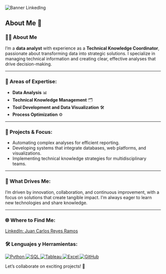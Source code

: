 
![Banner LinkedIng](https://github.com/user-attachments/assets/d873fa8e-b29d-4dd8-bbcb-e1be881013f0)

## About Me 👋

### 👩‍💻 About Me  
I’m a **data analyst** with experience as a **Technical Knowledge Coordinator**, passionate about transforming data into strategic solutions. I specialize in managing technical information and creating clear, effective analyses that drive decision-making.

---

### 💼 Areas of Expertise:  
- **Data Analysis** 📊  
- **Technical Knowledge Management** 🗂️  
- **Tool Development and Data Visualization** 🛠️  
- **Process Optimization** ⚙️  

---

### 🚀 Projects & Focus:  
- Automating complex analyses for efficient reporting.  
- Developing systems that integrate databases, web platforms, and visualizations.  
- Implementing technical knowledge strategies for multidisciplinary teams.  

---

### 🌟 What Drives Me:  
I’m driven by innovation, collaboration, and continuous improvement, with a focus on solutions that create tangible impact. I’m always eager to learn new technologies and share knowledge.  

---

### 🌐 Where to Find Me:  
[LinkedIn: Juan Carlos Reyes Ramos](https://www.linkedin.com/in/juan-carlos-reyes-ramos-b19245140/) 

### 🛠️ Lenguajes y Herramientas:
<p align="left">
  <a href="https://www.python.org/" target="_blank">
    <img src="https://img.shields.io/badge/Python-3776AB?style=for-the-badge&logo=python&logoColor=white" alt="Python"/>
  </a>
  <a href="https://www.microsoft.com/en-us/sql-server" target="_blank">
    <img src="https://img.shields.io/badge/SQL-CC2927?style=for-the-badge&logo=microsoft-sql-server&logoColor=white" alt="SQL"/>
  </a>
  <a href="https://www.tableau.com/" target="_blank">
    <img src="https://img.shields.io/badge/Tableau-E97627?style=for-the-badge&logo=tableau&logoColor=white" alt="Tableau"/>
  </a>
  <a href="https://www.microsoft.com/en-us/microsoft-365/excel" target="_blank">
    <img src="https://img.shields.io/badge/Excel-217346?style=for-the-badge&logo=microsoft-excel&logoColor=white" alt="Excel"/>
  </a>
  <a href="https://github.com/" target="_blank">
    <img src="https://img.shields.io/badge/GitHub-181717?style=for-the-badge&logo=github&logoColor=white" alt="GitHub"/>
  </a>
</p>


Let’s collaborate on exciting projects! 🚀
